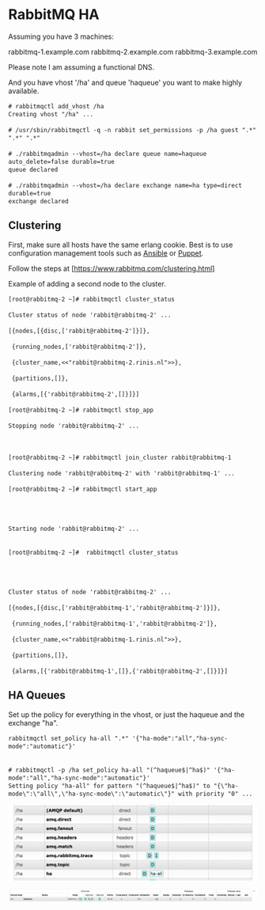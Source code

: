 # RabbitMQ HA

Assuming you have 3 machines:

rabbitmq-1.example.com
rabbitmq-2.example.com
rabbitmq-3.example.com

Please note I am assuming a functional DNS.

And you have vhost '/ha' and queue 'haqueue' you want to make highly available.

```
# rabbitmqctl add_vhost /ha 
Creating vhost "/ha" ...

# /usr/sbin/rabbitmqctl -q -n rabbit set_permissions -p /ha guest ".*" ".*" ".*"

# ./rabbitmqadmin --vhost=/ha declare queue name=haqueue auto_delete=false durable=true
queue declared

# ./rabbitmqadmin --vhost=/ha declare exchange name=ha type=direct durable=true
exchange declared
```

## Clustering

First, make sure all hosts have the same erlang cookie. Best is to use configuration management tools such as [Ansible]( http://docs.ansible.com/ansible/list_of_messaging_modules.html) or [Puppet](https://github.com/puppetlabs/puppetlabs-rabbitmq).

Follow the steps at [https://www.rabbitmq.com/clustering.html]

Example of adding a second node to the cluster.
```
[root@rabbitmq-2 ~]# rabbitmqctl cluster_status
 
Cluster status of node 'rabbit@rabbitmq-2' ...
 
[{nodes,[{disc,['rabbit@rabbitmq-2']}]},
 
 {running_nodes,['rabbit@rabbitmq-2']},
 
 {cluster_name,<<"rabbit@rabbitmq-2.rinis.nl">>},
 
 {partitions,[]},
 
 {alarms,[{'rabbit@rabbitmq-2',[]}]}]
 
[root@rabbitmq-2 ~]# rabbitmqctl stop_app
 
Stopping node 'rabbit@rabbitmq-2' ...
 
 
 
[root@rabbitmq-2 ~]# rabbitmqctl join_cluster rabbit@rabbitmq-1
 
Clustering node 'rabbit@rabbitmq-2' with 'rabbit@rabbitmq-1' ...
 
[root@rabbitmq-2 ~]# rabbitmqctl start_app
 
 
 
 
Starting node 'rabbit@rabbitmq-2' ...
 
 
[root@rabbitmq-2 ~]#  rabbitmqctl cluster_status
 
 
 
 
Cluster status of node 'rabbit@rabbitmq-2' ...
 
[{nodes,[{disc,['rabbit@rabbitmq-1','rabbit@rabbitmq-2']}]},
 
 {running_nodes,['rabbit@rabbitmq-1','rabbit@rabbitmq-2']},
 
 {cluster_name,<<"rabbit@rabbitmq-1.rinis.nl">>},
 
 {partitions,[]},
 
 {alarms,[{'rabbit@rabbitmq-1',[]},{'rabbit@rabbitmq-2',[]}]}]
```

## HA Queues

Set up the policy for everything in the vhost, or just the haqueue and the exchange "ha".

```
rabbitmqctl set_policy ha-all ".*" '{"ha-mode":"all","ha-sync-mode":"automatic"}'


# rabbitmqctl -p /ha set_policy ha-all "(^haqueue$|^ha$)" '{"ha-mode":"all","ha-sync-mode":"automatic"}'
Setting policy "ha-all" for pattern "(^haqueue$|^ha$)" to "{\"ha-mode\":\"all\",\"ha-sync-mode\":\"automatic\"}" with priority "0" ...
```

![rabbitmq-ha-exchange](https://github.com/msteggink/rabbitmq-to-influxdb/raw/master/images/ha-exchange.png "HA Exchange")

![rabbitmq-ha-queue](https://github.com/msteggink/rabbitmq-to-influxdb/raw/master/images/ha-queue.png "HA Queue")
